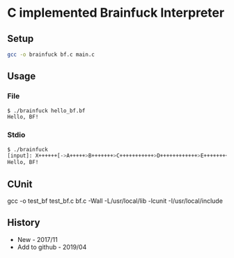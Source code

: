 # C implemented Brainfuck Interpreter

## Setup

```bash
gcc -o brainfuck bf.c main.c
```

## Usage

### File

```bash
$ ./brainfuck hello_bf.bf
Hello, BF!
```

### Stdio

```bash
$ ./brainfuck
[input]: X++++++[->A+++++>B+++++++>C+++++++++++>D++++++++++++>E+++++++++++++++++>F++++++++++++++++++<<<<<<X]>>>>D(72).>E(102)-.>F(108)..+++.<<<<B(42)++.<A(30)++.>>C(66).>D(72)--.<<<A(32)+.
Hello, BF!
```

## CUnit

gcc -o test_bf test_bf.c bf.c -Wall -L/usr/local/lib -lcunit -I/usr/local/include

## History

- New - 2017/11
- Add to github - 2019/04

